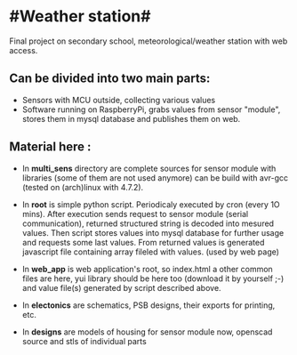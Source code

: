 #Weather station#
============

Final project on secondary school, meteorological/weather station with web access.

## Can be divided into two main parts:
* Sensors with MCU outside, collecting various values
* Software running on RaspberryPi, grabs values from sensor "module",
    stores them in mysql database and publishes them on web.

## Material here :

* In **multi_sens** directory are complete sources for sensor module with libraries (some of them are not used anymore)
  can be build with avr-gcc (tested on (arch)linux with 4.7.2).

* In **root** is simple python script. Periodicaly executed by cron (every 1O mins). After execution sends request to sensor
  module (serial communication), returned structured string is decoded into mesured values. Then script stores values
  into mysql database for further usage and requests some last values. From returned values is generated javascript file
  containing array fileled with values. (used by web page)

* In **web_app** is web application's root, so index.html a other common files are here, yui library should be here too
  (download it by yourself ;-) and value file(s) generated by script described above.

* In **electonics** are schematics, PSB designs, their exports for printing, etc.

* In **designs** are models of housing for sensor module now, openscad source and stls of individual parts
